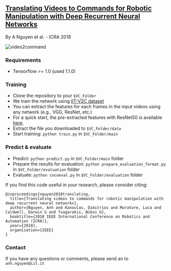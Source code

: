 ## [Translating Videos to Commands for Robotic Manipulation with Deep Recurrent Neural Networks](https://arxiv.org/pdf/1710.00290.pdf)
By A Nguyen et al. - ICRA 2018

![video2command](https://github.com/nqanh/video2command/blob/master/mics/Video2command.jpg "video2command")

### Requirements
- Tensorflow >= 1.0 (used 1.1.0)


### Training
- Clone the repository to your `$VC_Folder`
- We train the network using [IIT-V2C dataset](https://sites.google.com/site/iitv2c/)
- You can extract the features for each frames in the input videos using any network (e.g., VGG, ResNet, etc.)
- For a quick start, the pre-extracted features with ResNet50 is available [here](#). 
- Extract the file you downloaded to `$VC_Folder/data`
- Start training: `python train.py` in `$VC_Folder/main`


### Predict & evaluate
- Predict: `python predict.py` in `$VC_Folder/main` folder
- Prepare the results for evaluation: `python prepare_evaluation_format.py` in `$VC_Folder/evaluation` folder
- Evaluate: `python cocoeval.py` in `$VC_Folder/evaluation` folder


If you find this code useful in your research, please consider citing:

	@inproceedings{nguyen2018translating,
	  title={Translating videos to commands for robotic manipulation with deep recurrent neural networks},
	  author={Nguyen, Anh and Kanoulas, Dimitrios and Muratore, Luca and Caldwell, Darwin G and Tsagarakis, Nikos G},
	  booktitle={2018 IEEE International Conference on Robotics and Automation (ICRA)},
	  year={2018},
	  organization={IEEE}
	}


### Contact
If you have any questions or comments, please send an to `anh.nguyen@iit.it`

